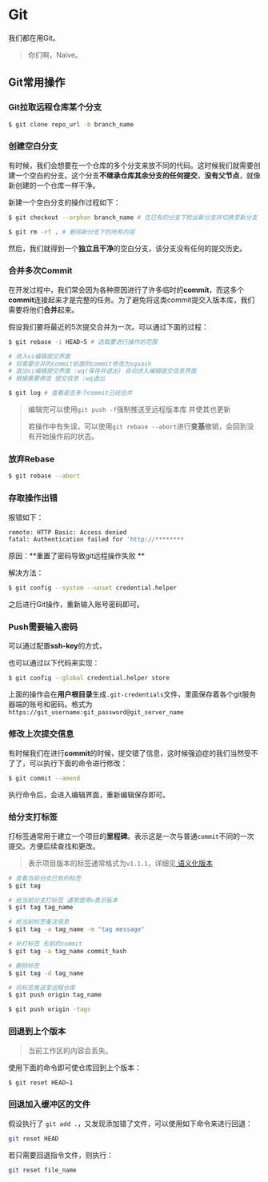 # Git

我们都在用Git。

> 你们啊，Naive。

## Git常用操作

### Git拉取远程仓库某个分支

``` bash
$ git clone repo_url -b branch_name
```

### 创建空白分支

有时候，我们会想要在一个仓库的多个分支来放不同的代码。这时候我们就需要创建一个空白的分支。这个分支**不继承仓库其余分支的任何提交**，**没有父节点**，就像新创建的一个仓库一样干净。

新建一个空白分支的操作过程如下：

```bash
$ git checkout --orphan branch_name # 在已有的分支下检出新分支并切换至新分支

$ git rm -rf . # 删除新分支下的所有内容
```

然后，我们就得到一个**独立且干净**的空白分支，该分支没有任何的提交历史。

### 合并多次Commit

在开发过程中，我们常会因为各种原因进行了许多临时的**commit**，而这多个**commit**连接起来才是完整的任务。为了避免将这类commit提交入版本库，我们需要将他们**合并**起来。

假设我们要将最近的5次提交合并为一次。可以通过下面的过程：

``` bash
$ git rebase -i HEAD~5 # 选取要进行操作的范围

# 进入vi编辑提交界面
# 将需要合并的commit前面的commit修改为squash
# 退出vi编辑提交界面 :wq(保存并退出) 自动进入编辑提交信息界面
# 根据需要修改 提交信息 :wq退出

$ git log # 查看是否多个commit已经合并
```

> 编辑完可以使用`git push -f`强制推送至远程版本库 并使其也更新
>
> 若操作中有失误，可以使用`git rebase --abort`进行**变基**撤销，会回到没有开始操作前的状态。

### 放弃Rebase

``` bash
$ git rebase --abort
```

### 存取操作出错

报错如下：

``` bash
remote: HTTP Basic: Access denied
fatal: Authentication failed for 'http://********
```

原因：**重置了密码导致git远程操作失败 **

解决方法：

``` bash
$ git config --system --unset credential.helper
```

之后进行Git操作，重新输入账号密码即可。

### Push需要输入密码

可以通过配置**ssh-key**的方式，

也可以通过以下代码来实现：

``` bash
$ git config --global credential.helper store
```

上面的操作会在**用户根目录**生成`.git-credentials`文件，里面保存着各个git服务器端的账号和密码。格式为`https://git_username:git_password@git_server_name`

### 修改上次提交信息

有时候我们在进行**commit**的时候，提交错了信息，这时候强迫症的我们当然受不了了，可以执行下面的命令进行修改：

``` bash
$ git commit --amend
```

执行命令后，会进入编辑界面，重新编辑保存即可。

### 给分支打标签

打标签通常用于建立一个项目的**里程碑**。表示这是一次与普通`commit`不同的一次提交。方便后续查找和更改。

> 表示项目版本的标签通常格式为`v1.1.1`，详细见[ 语义化版本 ](https://semver.org/lang/zh-CN/)

``` bash
# 查看当前分支已有的标签
$ git tag

# 给当前分支打标签 通常使用v表示版本
$ git tag tag_name

# 给当前标签备注信息
$ git tag -a tag_name -m "tag message"

# 补打标签 先前的commit
$ git tag -a tag_name commit_hash

# 删除标签
$ git tag -d tag_name

# 将标签推送至远程仓库
$ git push origin tag_name

$ git push origin -tags
```

### 回退到上个版本

> 当前工作区的内容会丢失。

使用下面的命令即可使仓库回到上个版本：

``` bash
$ git reset HEAD~1
```

### 回退加入缓冲区的文件

假设执行了 `git add .`，又发现添加错了文件，可以使用如下命令来进行回退：

``` bash
git reset HEAD
```

若只需要回退指令文件，则执行：

``` bash
git reset file_name
```











